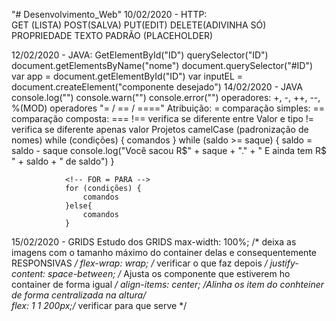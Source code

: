 "# Desenvolvimento_Web" 
10/02/2020 - 
        HTTP:   
                GET (LISTA)
                POST(SALVA)
                PUT(EDIT)
                DELETE(ADIVINHA SÓ)
                PROPRIEDADE TEXTO PADRÃO (PLACEHOLDER)

12/02/2020 - 
        JAVA: 
                GetElementById("ID")
                querySelector("ID")
                document.getElementsByName("nome")
                document.querySelector("#ID")
                var app = document.getElementById("ID")
                var inputEL = document.createElement("componente desejado")
14/02/2020 - 
        JAVA
                console.log("")
                console.warn("")
                console.error("")
                operadores: +, -, ++, --, %(MOD)
                operadores "= / == / ===="
                Atribuição: =
                comparação simples: ==
                comparação composta: ===
                !== verifica se diferente entre Valor e tipo
                != verifica se diferente apenas valor
                Projetos camelCase (padronização de nomes)
                <!-- WHILE = ENQUANTO -->
                while (condições) {
                    comandos
                }
                while (saldo >= saque) {
                    saldo = saldo - saque
                    console.log("Você sacou R$" + saque + "." + " E ainda tem R$ " + saldo + " de saldo")
                }
                
                <!-- FOR = PARA -->
                for (condições) {
                    comandos
                }else{
                    comandos
                }
15/02/2020 - 
        GRIDS
            Estudo dos GRIDS
            max-width: 100%; /* deixa as imagens com o tamanho máximo do container delas e consequentemente RESPONSIVAS */
            flex-wrap: wrap; /* verificar o que faz depois */
            justify-content: space-between; /* Ajusta os componente que estiverem ho container de forma igual */
            align-items: center; /*Alinha os item do conhteiner de forma centralizada na altura*/            
            flex: 1 1 200px;/* verificar para que serve */